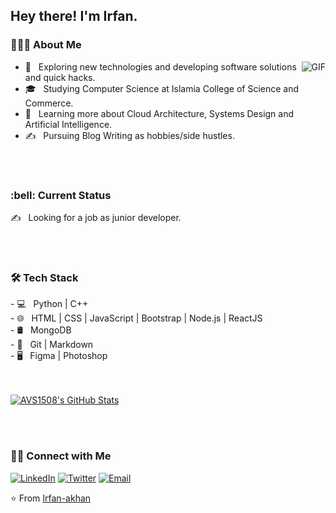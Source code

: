 <h2> Hey there! I'm Irfan.</h2> 

<h3> 👨🏻‍💻 About Me </h3>


<p align="left">
 <img align="right" alt="GIF" src="https://media.giphy.com/media/13HgwGsXF0aiGY/giphy.gif" />


- 🤔 &nbsp; Exploring new technologies and developing software solutions and quick hacks. 
- 🎓 &nbsp; Studying Computer Science at Islamia College of Science and Commerce.
- 🌱 &nbsp; Learning more about Cloud Architecture, Systems Design and Artificial Intelligence. 
- ✍️ &nbsp; Pursuing Blog Writing as hobbies/side hustles. 
</p>
<br/>
<br/>
<h3> :bell: Current Status </h3>
<p> ✍️  &nbsp; Looking for a job as junior developer. </p>
<br/>
<br/>
<h3>🛠 Tech Stack</h3>
- 💻 &nbsp; Python | C++ <br/>
- 🌐 &nbsp; HTML | CSS | JavaScript | Bootstrap | Node.js | ReactJS   <br/>
- 🛢 &nbsp; MongoDB <br/>
- 🔧 &nbsp; Git | Markdown <br/>
- 🖥 &nbsp; Figma | Photoshop <br/>
<br/>
<br/>

[![AVS1508's GitHub Stats](https://github-readme-stats.vercel.app/api?username=Irfan-akhan&show_icons=true)](https://github.com/Irfan-akhan)

<br/>
<br/>
<h3> 🤝🏻 Connect with Me </h3>

<p ">
<a href="https://www.linkedin.com/in/irfan-khan-4a40b31b4/" target="_blank"><img src="https://img.shields.io/badge/LinkedIn-%230077B5.svg?&style=flat-square&logo=linkedin&logoColor=white" alt="LinkedIn"></a>
<a href="https://twitter.com/stupidlymoron" target="_blank"><img src="https://img.shields.io/badge/-Twitter-1da1f2?style=flat-square&labelColor=1da1f2&logo=twitter&logoColor=white" alt="Twitter"></a> 
 <a href="mailto:khanirfan.work@gmail.com"><img alt="Email" src="https://img.shields.io/badge/Email-khanirfan.work@gmail.com-blue?style=flat-square&logo=gmail"></a>
</p>

⭐️ From [Irfan-akhan](https://github.com/Irfan-akhan)

